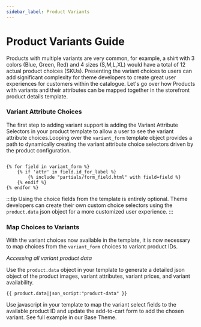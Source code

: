 ```yaml
---
sidebar_label: Product Variants
---
```

# Product Variants Guide


Products with multiple variants are very common, for example, a shirt with 3 colors (Blue, Green, Red) and 4 sizes (S,M,L,XL) would have a total of 12 actual product choices (SKUs). Presenting the variant choices to users can add significant complexity for theme developers to create great user experiences for customers within the catalogue. Let's go over how Products with variants and their attributes can be mapped together in the storefront product details template.

### Variant Attribute Choices

The first step to adding variant support is adding the Variant Attribute Selectors in your product template to allow a user to see the variant attribute choices.Looping over the `variant_form` template object provides a path to dynamically creating the variant attribute choice selectors driven by the product configuration.

```django title="templates/catalogue/product.html"

{% for field in variant_form %}
    {% if 'attr' in field.id_for_label %}
        {% include "partials/form_field.html" with field=field %}
    {% endif %}
{% endfor %}

```

:::tip
Using the choice fields from the template is entirely optional. Theme developers can create their own custom choice selectors using the `product.data` json object for a more customized user experience.
:::

### Map Choices to Variants

With the variant choices now available in the template, it is now necessary to map choices from the `variant_form` choices to variant product IDs.


*Accessing all variant product data*

Use the `product.data` object in your template to generate a detailed json object of the product images, variant attributes, variant prices, and variant availability.

```django
{{ product.data|json_script:"product-data" }}
```

Use javascript in your template to map the variant select fields to the available product ID and update the add-to-cart form to add the chosen variant. See full example in our Base Theme.

